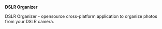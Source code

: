 **DSLR Organizer**

DSLR Organizer - opensource cross-platform application to organize photos from your DSLR camera.
